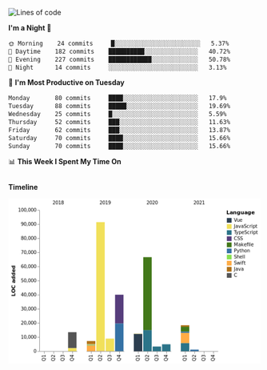 <!--START_SECTION:waka-->
![Lines of code](https://img.shields.io/badge/From%20Hello%20World%20I%27ve%20Written-267953%20lines%20of%20code-blue)

**I'm a Night 🦉** 

```text
🌞 Morning    24 commits     █░░░░░░░░░░░░░░░░░░░░░░░░   5.37% 
🌆 Daytime    182 commits    ██████████░░░░░░░░░░░░░░░   40.72% 
🌃 Evening    227 commits    ████████████░░░░░░░░░░░░░   50.78% 
🌙 Night      14 commits     ░░░░░░░░░░░░░░░░░░░░░░░░░   3.13%

```
📅 **I'm Most Productive on Tuesday** 

```text
Monday       80 commits     ████░░░░░░░░░░░░░░░░░░░░░   17.9% 
Tuesday      88 commits     █████░░░░░░░░░░░░░░░░░░░░   19.69% 
Wednesday    25 commits     █░░░░░░░░░░░░░░░░░░░░░░░░   5.59% 
Thursday     52 commits     ███░░░░░░░░░░░░░░░░░░░░░░   11.63% 
Friday       62 commits     ███░░░░░░░░░░░░░░░░░░░░░░   13.87% 
Saturday     70 commits     ████░░░░░░░░░░░░░░░░░░░░░   15.66% 
Sunday       70 commits     ████░░░░░░░░░░░░░░░░░░░░░   15.66%

```


📊 **This Week I Spent My Time On** 

```text
```

**Timeline**

![Chart not found](https://raw.githubusercontent.com/johann-lr/johann-lr/master/charts/bar_graph.png) 


<!--END_SECTION:waka-->
